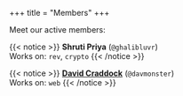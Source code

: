 +++
title = "Members"
+++

Meet our active members:

{{< notice >}}
**Shruti Priya** (`@ghalibluvr`)
<br>Works on: `rev`, `crypto`
{{< /notice >}}

{{< notice >}}
**[David Craddock](https://davidcraddock.net)** (`@davmonster`)
<br>Works on: `web`
{{< /notice >}}
